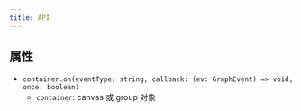 ```yaml
---
title: API
---
```


## 属性

- `container.on(eventType: string, callback: (ev: GraphEvent) => void, once: boolean)`
  - `container`: canvas 或 group 对象
